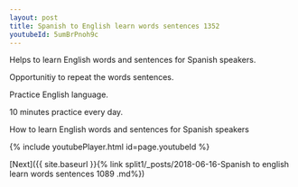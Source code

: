 ```yaml
---
layout: post
title: Spanish to English learn words sentences 1352 
youtubeId: 5umBrPnoh9c
---
```

 
 
Helps to learn English words and sentences for Spanish speakers.

Opportunitiy to repeat the words sentences. 

Practice English language. 
 
10 minutes practice every day. 
 
How to learn English words and sentences for Spanish speakers 
 
{% include youtubePlayer.html id=page.youtubeId %}
 
 
[Next]({{ site.baseurl }}{% link  split1/_posts/2018-06-16-Spanish to english learn words sentences 1089 .md%})
 

